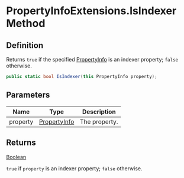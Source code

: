 # PropertyInfoExtensions.IsIndexer Method
## Definition

Returns `true` if the specified [PropertyInfo](https://learn.microsoft.com/en-gb/dotnet/api/System.Reflection.PropertyInfo) is an indexer property; `false` otherwise.

```c#
public static bool IsIndexer(this PropertyInfo property);
```

## Parameters

| Name | Type | Description |
| ---- | ---- | ----------- |
| property | [PropertyInfo](https://learn.microsoft.com/en-gb/dotnet/api/System.Reflection.PropertyInfo) | The property. |

## Returns

[Boolean](https://learn.microsoft.com/en-gb/dotnet/api/System.Boolean)

`true` if `property` is an indexer property; `false` otherwise.
